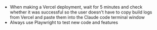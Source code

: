 - When making a Vercel deployment, wait for 5 minutes and check whether it was successful so the user doesn't have to copy build logs from Vercel and paste them into the Claude code terminal window
- Always use Playwright to test new code and features